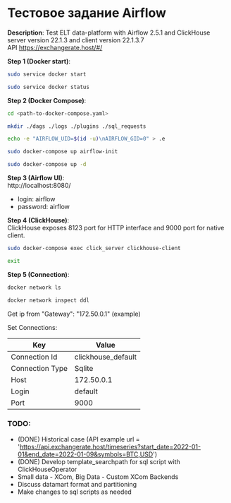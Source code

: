 # Тестовое задание Airflow 

**Description**: Test ELT data-platform with Airflow 2.5.1 and ClickHouse server version 22.1.3 and client version 22.1.3.7  
API https://exchangerate.host/#/


**Step 1 (Docker start)**:  
```sh
sudo service docker start
```  
```sh
sudo service docker status 
```  


**Step 2 (Docker Compose)**:  
```sh
cd <path-to-docker-compose.yaml>  
```  
```sh
mkdir ./dags ./logs ./plugins ./sql_requests  
```  
```sh
echo -e "AIRFLOW_UID=$(id -u)\nAIRFLOW_GID=0" > .e
```  
```sh
sudo docker-compose up airflow-init  
```  
```sh
sudo docker-compose up -d 
```  


**Step 3 (Airflow UI)**:  
 http://localhost:8080/
- login: airflow  
- password: airflow  


**Step 4 (ClickHouse)**:  
ClickHouse exposes 8123 port for HTTP interface and 9000 port for native client.  
```sh
sudo docker-compose exec click_server clickhouse-client  
```  
```sh
exit  
```


**Step 5 (Connection)**:  
```sh
docker network ls  
```
```sh
docker network inspect ddl  
```  
Get ip from "Gateway": "172.50.0.1" (example)  

Set Connections:

| Key             | Value              |
|-----------------|--------------------|
| Connection Id   | clickhouse_default |
| Connection Type | Sqlite             |
| Host            | 172.50.0.1         |
| Login           | default            |
| Port            | 9000               |


### TODO:    
- (DONE) Historical case  (API example url = 'https://api.exchangerate.host/timeseries?start_date=2022-01-01&end_date=2022-01-09&symbols=BTC,USD')  
- (DONE) Develop template_searchpath for sql script with ClickHouseOperator  
- Small data - XCom, Big Data - Custom XCom Backends  
- Discuss datamart format and partitioning  
- Make changes to sql scripts as needed  
